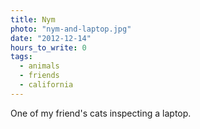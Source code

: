 ```yaml
---
title: Nym
photo: "nym-and-laptop.jpg"
date: "2012-12-14"
hours_to_write: 0
tags: 
  - animals
  - friends
  - california
---
```


One of my friend's cats inspecting a laptop.
